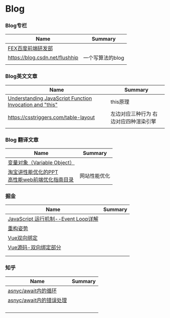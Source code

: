 # Blog

### Blog专栏

| Name                                       | Summary          |
| ------------------------------------------ | ---------------- |
| [FEX百度前端研发部](http://fex.baidu.com/) |                  |
| https://blog.csdn.net/flushhip             | 一个写算法的blog |
|                                            |                  |

### Blog英文文章

| Name                                     | Summary             |
| ---------------------------------------- | ------------------- |
| [Understanding JavaScript Function Invocation and "this"](http://yehudakatz.com/2011/08/11/understanding-javascript-function-invocation-and-this/) | this原理              |
| https://csstriggers.com/table-layout     | 左边对应三种行为 右边对应四种渲染引擎 |
|                                          |                     |

### Blog 翻译文章

| Name                                                         | Summary      |
| ------------------------------------------------------------ | ------------ |
| [变量对象（Variable Object）](http://www.cnblogs.com/TomXu/archive/2012/01/16/2309728.html) |              |
| [淘宝讲性能优化的PPT](https://www.slideshare.net/leneli/after-yahoo-34-rules-5088505)<br>[高性能web前端优化指南目录](http://jo2.org/webpage-speedy-optimize/) | 网站性能优化 |

### 掘金

| Name                                                         | Summary |
| ------------------------------------------------------------ | ------- |
| [JavaScript 运行机制--Event Loop详解](https://juejin.im/post/5aab2d896fb9a028b86dc2fd) |         |
| [重构姿势](https://juejin.im/post/5adc8e18518825672b0352a8)  |         |
| [Vue双向绑定](https://juejin.im/post/5adf0085518825673123da9a) |         |
| [Vue源码-双向绑定部分](https://juejin.im/post/5adff30f518825672d33d596) |         |
|                                                              |         |
|                                                              |         |

### 知乎

| Name                                                         | Summary |
| ------------------------------------------------------------ | ------- |
| [asnyc/await内的循环](https://zhuanlan.zhihu.com/p/31000936) |         |
| [asnyc/await内的错误处理](https://www.zhihu.com/question/53692706/answer/297578995) |         |
|                                                              |         |
|                                                              |         |
|                                                              |         |
|                                                              |         |


